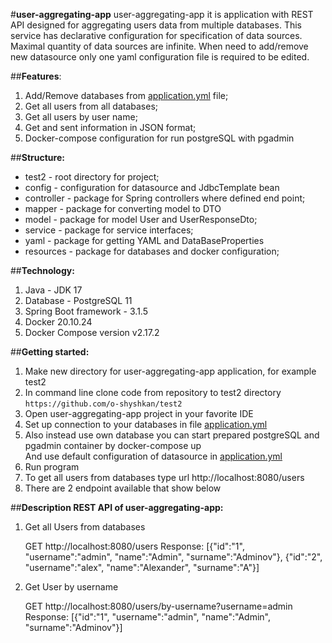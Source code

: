 #**user-aggregating-app**
user-aggregating-app it is application with REST API designed for aggregating users data from multiple databases.
This service has declarative configuration for specification of data sources. Maximal quantity
of data sources are infinite. When need to add/remove new datasource only one yaml configuration file is required to
be edited.

##**Features**:
1. Add/Remove databases from [application.yml](src%2Fmain%2Fresources%2Fapplication.yml) file;
2. Get all users from all databases;
3. Get all users by user name;
4. Get and sent information in JSON format;
5. Docker-compose configuration for run postgreSQL with pgadmin

##**Structure:**
* test2 - root directory for project;
* config - configuration for datasource and JdbcTemplate bean
* controller - package for Spring controllers where defined end point;
* mapper - package for converting model to DTO
* model - package for model User and UserResponseDto;
* service - package for service interfaces;
* yaml - package for getting YAML and DataBaseProperties
* resources - package for databases and docker configuration;

##**Technology:**
1. Java - JDK 17
2. Database - PostgreSQL 11
3. Spring Boot framework - 3.1.5
4. Docker 20.10.24
5. Docker Compose version v2.17.2

##**Getting started:**
1. Make new directory for user-aggregating-app application, for example test2
2. In command line clone code from repository to test2 directory
   ```https://github.com/o-shyshkan/test2```
3. Open user-aggregating-app project in your favorite IDE
4. Set up connection to your databases in file [application.yml](src%2Fmain%2Fresources%2Fapplication.yml)
5. Also instead use own database you can start prepared postgreSQL and pgadmin container by docker-compose up  
   And use default configuration of datasource in [application.yml](src%2Fmain%2Fresources%2Fapplication.yml)
6. Run program
7. To get all users from databases type url http://localhost:8080/users
8. There are 2 endpoint available that show below

##**Description REST API of user-aggregating-app:**
1. Get all Users from databases

   GET http://localhost:8080/users
   Response:
   [{"id":"1",
   "username":"admin",
   "name":"Admin",
   "surname":"Adminov"},
   {"id":"2",
   "username":"alex",
   "name":"Alexander",
   "surname":"A"}]
2. Get User by username

   GET http://localhost:8080/users/by-username?username=admin
   Response:
   [{"id":"1",
   "username":"admin",
   "name":"Admin",
   "surname":"Adminov"}]